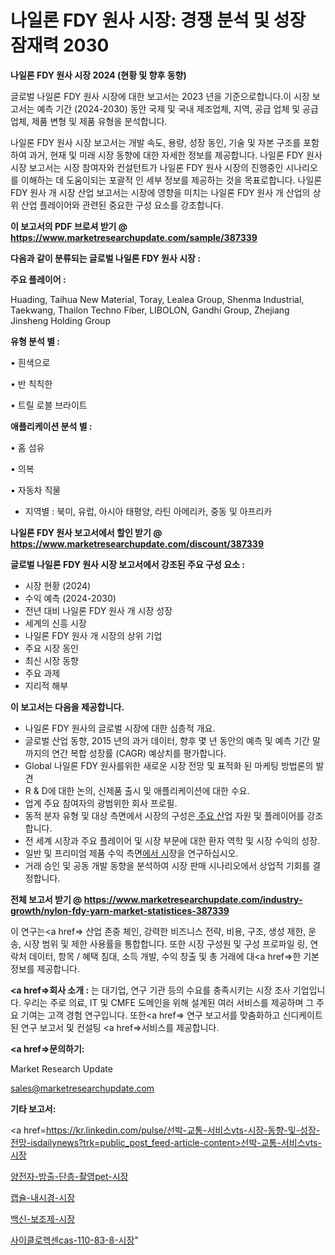 # 나일론 FDY 원사 시장: 경쟁 분석 및 성장 잠재력 2030

<strong>나일론 FDY 원사 시장 2024 (현황 및 향후 동향)</strong>

글로벌 나일론 FDY 원사 시장에 대한 보고서는 2023 년을 기준으로합니다.이 시장 보고서는 예측 기간 (2024-2030) 동안 국제 및 국내 제조업체, 지역, 공급 업체 및 공급 업체, 제품 변형 및 제품 유형을 분석합니다.

나일론 FDY 원사 시장 보고서는 개발 속도, 용량, 성장 동인, 기술 및 자본 구조를 포함하여 과거, 현재 및 미래 시장 동향에 대한 자세한 정보를 제공합니다. 나일론 FDY 원사 시장 보고서는 시장 참여자와 컨설턴트가 나일론 FDY 원사 시장의 진행중인 시나리오를 이해하는 데 도움이되는 포괄적 인 세부 정보를 제공하는 것을 목표로합니다. 나일론 FDY 원사 개 시장 산업 보고서는 시장에 영향을 미치는 나일론 FDY 원사 개 산업의 상위 산업 플레이어와 관련된 중요한 구성 요소를 강조합니다.



<strong>이 보고서의 PDF 브로셔 받기 @ <a href=https://www.marketresearchupdate.com/sample/387339>https://www.marketresearchupdate.com/sample/387339</a></strong>



<strong>다음과 같이 분류되는 글로벌 나일론 FDY 원사 시장 :</strong>



<strong>주요 플레이어 :</strong>

Huading, Taihua New Material, Toray, Lealea Group, Shenma Industrial, Taekwang, Thailon Techno Fiber, LIBOLON, Gandhi Group, Zhejiang Jinsheng Holding Group



<strong>유형 분석 별 :</strong>

• 흰색으로

• 반 칙칙한

• 트릴 로블 브라이트



<strong>애플리케이션 분석 별 :</strong>

• 홈 섬유

• 의복

• 자동차 직물

<ul>
  <li>지역별 : 북미, 유럽, 아시아 태평양, 라틴 아메리카, 중동 및 아프리카</li>
</ul>


<strong>나일론 FDY 원사 보고서에서 할인 받기 @ <a href=https://www.marketresearchupdate.com/discount/387339>https://www.marketresearchupdate.com/discount/387339</a></strong>



<strong>글로벌 나일론 FDY 원사 시장 보고서에서 강조된 주요 구성 요소 :</strong>
<ul>
  <li>시장 현황 (2024)</li>
  <li>수익 예측 (2024-2030)</li>
  <li>전년 대비 나일론 FDY 원사 개 시장 성장</li>
  <li>세계의 신흥 시장</li>
  <li>나일론 FDY 원사 개 시장의 상위 기업</li>
  <li>주요 시장 동인</li>
  <li>최신 시장 동향</li>
  <li>주요 과제</li>
  <li>지리적 해부</li>
</ul>


<strong>이 보고서는 다음을 제공합니다.</strong>
<ul>
  <li>나일론 FDY 원사의 글로벌 시장에 대한 심층적 개요.</li>
  <li>글로벌 산업 동향, 2015 년의 과거 데이터, 향후 몇 년 동안의 예측 및 예측 기간 말까지의 연간 복합 성장률 (CAGR) 예상치를 평가합니다.</li>
  <li>Global 나일론 FDY 원사를위한 새로운 시장 전망 및 표적화 된 마케팅 방법론의 발견</li>
  <li>R &amp; D에 대한 논의, 신제품 출시 및 애플리케이션에 대한 수요.</li>
  <li>업계 주요 참여자의 광범위한 회사 프로필.</li>
  <li>동적 분자 유형 및 대상 측면에서 시장의 구성은<a href=> 주요 산</a>업 자원 및 플레이어를 강조합니다.</li>
  <li>전 세계 시장과 주요 플레이어 및 시장 부문에 대한 환자 역학 및 시장 수익의 성장.</li>
  <li>일반 및 프리미엄 제품 수익 측면<a href=>에서 시</a>장을 연구하십시오.</li>
  <li>거래 승인 및 공동 개발 동향을 분석하여 시장 판매 시나리오에서 상업적 기회를 결정합니다.</li>
</ul>



<strong>전체 보고서 받기 @ <a href=https://www.marketresearchupdate.com/industry-growth/nylon-fdy-yarn-market-statistices-387339>https://www.marketresearchupdate.com/industry-growth/nylon-fdy-yarn-market-statistices-387339</a></strong>

이 연구는<a href=> 산업 존중</a> 체인, 강력한 비즈니스 전략, 비용, 구조, 생성 제한, 운송, 시장 범위 및 제한 사용률을 통합합니다. 또한 시장 구성원 및 구성 프로파일 링, 연락처 데이터, 항목 / 혜택 침대, 소득 개발, 수익 창출 및 총 거래에 대<a href=>한 기본 </a>정보를 제공합니다.



<strong><a href=>회사 소</a>개 :</strong>
는 대기업, 연구 기관 등의 수요를 충족시키는 시장 조사 기업입니다. 우리는 주로 의료, IT 및 CMFE 도메인을 위해 설계된 여러 서비스를 제공하며 그 주요 기여는 고객 경험 연구입니다. 또한<a href=> 연구 보</a>고서를 맞춤화하고 신디케이트 된 연구 보고서 및 컨설팅 <a href=>서비스</a>를 제공합니다.



<strong><a href=>문의하기:</a></strong>

Market Research Update

sales@marketresearchupdate.com



<strong>기타 보고서:</strong>

<a href=https://kr.linkedin.com/pulse/선박-교통-서비스vts-시장-동향-및-성장-전망-isdailynews?trk=public_post_feed-article-content>선박-교통-서비스vts-시장</a>

<a href=https://www.linkedin.com/pulse/양전자-방출-단층-촬영pet-시장-현재-및-미래-성장-2029/>양전자-방출-단층-촬영pet-시장</a>

<a href=https://www.linkedin.com/pulse/캡슐-내시경-시장-동향-및-성장-전망-consumer-connection-compendium-ana-nugkf/>캡슐-내시경-시장</a>

<a href=https://www.linkedin.com/pulse/백신-보조제-시장-동향-및-성장-전망-survey-savvy-insights-360-analysis-5zkpf/>백신-보조제-시장</a>

<a href=https://www.linkedin.com/pulse/사이클로헥센cas-110-83-8-시장-규모-및-성장-2023-survey-spotlight-pro-24-analysis-plktc/>사이클로헥센cas-110-83-8-시장</a>"
